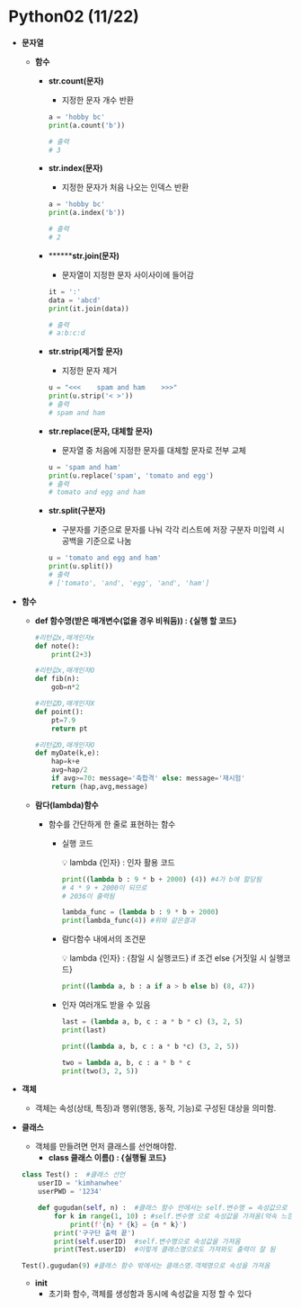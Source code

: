 Python02 (11/22)
======================
- **문자열**
    - **함수**
        - **str.count(문자)**
            - 지정한 문자 개수 반환
            
            ```python
            a = 'hobby bc'
            print(a.count('b'))
            
            # 출력
            # 3
            ```
            
        - **str.index(문자)**
            - 지정한 문자가 처음 나오는 인덱스 반환
            
            ```python
            a = 'hobby bc'
            print(a.index('b'))
            
            # 출력
            # 2
            ```
            
        - ********str.join(문자)**
            - 문자열이 지정한 문자 사이사이에 들어감
            
            ```python
            it = ':'
            data = 'abcd'
            print(it.join(data))
            
            # 출력
            # a:b:c:d
            ```
            
        - **str.strip(제거할 문자)**
            - 지정한 문자 제거
            
            ```python
            u = "<<<    spam and ham    >>>"
            print(u.strip('< >'))
            # 출력
            # spam and ham
            ```
            
        - **str.replace(문자, 대체할 문자)**
            - 문자열 중 처음에 지정한 문자를 대체할 문자로 전부 교체
            
            ```python
            u = 'spam and ham'
            print(u.replace('spam', 'tomato and egg')
            # 출력
            # tomato and egg and ham
            ```
            
        - **str.split(구분자)**
            - 구분자를 기준으로 문자를 나눠 각각 리스트에 저장 구분자 미입력 시 공백을 기준으로 나눔
            
            ```python
            u = 'tomato and egg and ham'
            print(u.split())
            # 출력
            # ['tomato', 'and', 'egg', 'and', 'ham']
            ```
- **함수**
    - **def 함수명(받은 매개변수(없을 경우 비워둠)) : {실행 할 코드}**
        
        ```python
        #리턴값x,매개인자x
        def note():
        	print(2+3)
        ```
        
        ```python
        #리턴값x,매개인자O
        def fib(n):
        	gob=n*2
        ```
        
        ```python
        #리턴값O,매개인자X
        def point():
        	pt=7.9
        	return pt
        ```
        
        ```python
        #리턴값O,매개인자O
        def myDate(k,e):
        	hap=k+e
        	avg=hap/2
        	if avg>=70: message='축합격' else: message='재시험'
        	return (hap,avg,message)
        ```
        
    - **람다(lambda)함수**
        - 함수를 간단하게 한 줄로 표현하는 함수
            - 실행 코드
                
                <aside>
                💡 lambda {인자} : 인자 활용 코드
                
                </aside>
                
                ```python
                print((lambda b : 9 * b + 2000) (4)) #4가 b에 할당됨
                # 4 * 9 + 2000이 되므로
                # 2036이 출력됨
                
                lambda_func = (lambda b : 9 * b + 2000)
                print(lambda_func(4)) #위와 같은결과
                ```
                
            - 람다함수 내에서의 조건문
                
                <aside>
                💡 lambda {인자} : {참일 시 실행코드} if 조건 else {거짓일 시 실행코드}
                
                </aside>
                
                ```python
                print((lambda a, b : a if a > b else b) (8, 47))
                ```
                
            - 인자 여러개도 받을 수 있음
                
                ```python
                last = (lambda a, b, c : a * b * c) (3, 2, 5)
                print(last)
                
                print((lambda a, b, c : a * b *c) (3, 2, 5))
                
                two = lambda a, b, c : a * b * c
                print(two(3, 2, 5))
                ```
                
- **************************************객체**************************************
    - 객체는 속성(상태, 특징)과 행위(행동, 동작, 기능)로 구성된 대상을 의미함.
- **클래스**
    - 객체를 만들려면 먼저 클래스를 선언해야함.
        - **class 클래스 이름() : {실행될 코드}**
    
    ```python
    class Test() :  #클래스 선언
        userID = 'kimhanwhee'
        userPWD = '1234'
    
        def gugudan(self, n) :  #클래스 함수 안에서는 self.변수명 = 속성값으로 속성값을 설정하고
            for k in range(1, 10) : #self.변수명 으로 속성값을 가져옴(약속 느낌으로 쓰는듯)
                print(f'{n} * {k} = {n * k}')
            print('구구단 출력 끝')
            print(self.userID)  #self.변수명으로 속성값을 가져옴
            print(Test.userID)  #이렇게 클래스명으로도 가져와도 출력이 잘 됨
    
    Test().gugudan(9) #클래스 함수 밖에서는 클래스명.객체명으로 속성을 가져옴
    ```
    
    - **__init__**
        - 초기화 함수, 객체를 생성함과 동시에 속성값을 지정 할 수 있다
